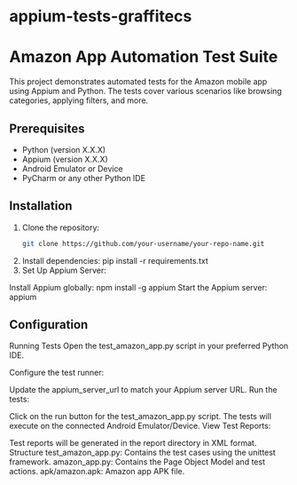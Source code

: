 # appium-tests-graffitecs
# Amazon App Automation Test Suite

This project demonstrates automated tests for the Amazon mobile app using Appium and Python. The tests cover various scenarios like browsing categories, applying filters, and more.

## Prerequisites

- Python (version X.X.X)
- Appium (version X.X.X)
- Android Emulator or Device
- PyCharm or any other Python IDE

## Installation

1. Clone the repository:
   ```bash
   git clone https://github.com/your-username/your-repo-name.git
2. Install dependencies:
  pip install -r requirements.txt
3. Set Up Appium Server:

Install Appium globally: npm install -g appium
Start the Appium server: appium


## Configuration
Running Tests
Open the test_amazon_app.py script in your preferred Python IDE.

Configure the test runner:

Update the appium_server_url to match your Appium server URL.
Run the tests:

Click on the run button for the test_amazon_app.py script.
The tests will execute on the connected Android Emulator/Device.
View Test Reports:

Test reports will be generated in the report directory in XML format.
Structure
test_amazon_app.py: Contains the test cases using the unittest framework.
amazon_app.py: Contains the Page Object Model and test actions.
apk/amazon.apk: Amazon app APK file.
